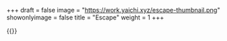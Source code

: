 +++
draft = false
image = "https://work.yaichi.xyz/escape-thumbnail.png"
showonlyimage = false
title = "Escape"
weight = 1
+++

{{<lightbox src="https://work.yaichi.xyz/escape.PNG">}}

